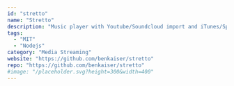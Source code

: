 ```yaml
---
id: "stretto"
name: "Stretto"
description: "Music player with Youtube/Soundcloud import and iTunes/Spotify discovery."
tags:
  - "MIT"
  - "Nodejs"
category: "Media Streaming"
website: "https://github.com/benkaiser/stretto"
repo: "https://github.com/benkaiser/stretto"
#image: "/placeholder.svg?height=300&width=400"
---
```


